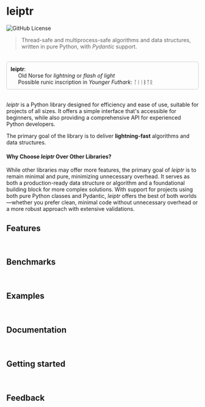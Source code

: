# leiptr

![GitHub License](https://img.shields.io/github/license/hoosengold/leiptr)

> Thread-safe and multiprocess-safe algorithms and data structures, written in pure Python, with _Pydantic_ support.

<br/>

<div style="border: 1px solid #ccc; padding: 10px; border-radius: 5px;">
    <strong>leiptr</strong>: <br/>
    &nbsp;&nbsp;&nbsp;&nbsp; Old Norse for <em>lightning</em> or <em>flash of light</em> <br/>
    &nbsp;&nbsp;&nbsp;&nbsp; Possible runic inscription in <em>Younger Futhark</em>: ᛚᛁᛁᛒᛏᚱ
</div>

</br>

_leiptr_ is a Python library designed for efficiency and ease of use, suitable for projects of all sizes. It offers a simple interface that's accessible for beginners, while also providing a comprehensive API for experienced Python developers.

The primary goal of the library is to deliver **lightning-fast** algorithms and data structures.

#### Why Choose _leiptr_ Over Other Libraries?

While other libraries may offer more features, the primary goal of _leiptr_ is to remain minimal and pure, minimizing unnecessary overhead. It serves as both a production-ready data structure or algorithm and a foundational building block for more complex solutions. With support for projects using both pure Python classes and Pydantic, _leiptr_ offers the best of both worlds—whether you prefer clean, minimal code without unnecessary overhead or a more robust approach with extensive validations.

## Features

<br/>

## Benchmarks

<br/>

## Examples

<br/>

## Documentation

<br/>

## Getting started

<br/>

## Feedback
